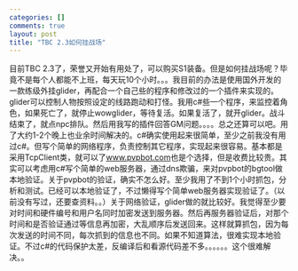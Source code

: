 ```yaml
--- 
categories: []
comments: true
layout: post
title: "TBC 2.3如何挂战场"
---
```

目前TBC 2.3了，荣誉又开始有用处了，可以购买S1装备。但是如何挂战场呢？毕竟不是每个人都能不上班，每天玩10个小时。。。我目前的办法是使用国外开发的一款练级外挂glider，再配合一个自己些的程序和修改过的一个插件来实现的。glider可以控制人物按照设定的线路跑动和打怪。我用c#些一个程序，来监控着角色，如果死亡了，就停止wowglider，等待复活。如果复活了，就开glider。战斗结束了，就点npc排队。然后用我写的插件回答GM问题。。。。总之还算可以吧。用了大约1-2个晚上也业余时间解决的。c#确实使用起来很简单，至少之前我没有用过c#。但写个简单的网络程序，负责控制其它程序，实现起来很容易。基本都是采用TcpClient类，就可以了<a href="http://www.pvpbot.com/">www.pvpbot.com</a>也是个选择，但是收费比较贵。其实可以考虑用c#写个简单的web服务器，通过dns欺骗，来对pvpbot的bgtool做本地验证。关于pvpbot的验证，确实不怎么好。至少我用了不到1个小时抓包，分析和测试。已经可以本地验证了，不过懒得写个简单web服务器实现验证了。（以前没有写过，还要查资料。。）关于网络验证，glider做的就比较好。我觉得至少要对时间和硬件编号和用户名同时加密发送到服务器。然后再服务器验证后，对那个时间和是否验证通过等信息再加密，大乱顺序后发送回来。这样就算抓包，因为每次发送的时间不同，每次抓到的信息也不同。如果不知道算法，很难实现本地验证。不过c#的代码保护太差，反编译后和看源代码差不多。。。。。。这个很难解决。。
